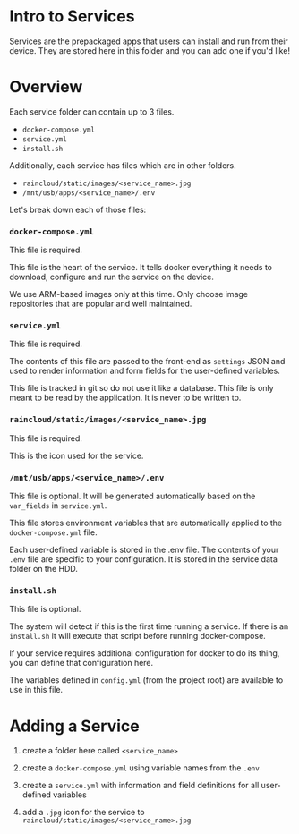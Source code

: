# Intro to Services

Services are the prepackaged apps that users can install and run from their device.
They are stored here in this folder and you can add one if you'd like!

# Overview

Each service folder can contain up to 3 files.

- `docker-compose.yml`
- `service.yml`
- `install.sh`

Additionally, each service has files which are in other folders.

- `raincloud/static/images/<service_name>.jpg`
- `/mnt/usb/apps/<service_name>/.env`

Let's break down each of those files:

### `docker-compose.yml`

This file is required.

This file is the heart of the service. It tells docker everything it needs to download,
configure and run the service on the device.

We use ARM-based images only at this time. Only choose image repositories that are popular and well maintained.

### `service.yml`

This file is required.

The contents of this file are passed to the front-end as `settings` JSON and used
to render information and form fields for the user-defined variables.

This file is tracked in git so do not use it like a database. This file is only meant to be read by the application. It is never to be written to.

### `raincloud/static/images/<service_name>.jpg`

This file is required.

This is the icon used for the service.

### `/mnt/usb/apps/<service_name>/.env`

This file is optional. It will be generated automatically based on the `var_fields` in `service.yml`.

This file stores environment variables that are automatically applied to the `docker-compose.yml` file.

Each user-defined variable is stored in the .env file. The contents of your `.env` file are specific to your configuration. It is stored in the service data folder on the HDD.

### `install.sh`

This file is optional.

The system will detect if this is the first time running a service. If there is an `install.sh` it will execute that script before running docker-compose.

If your service requires additional configuration for docker to do its thing, you can define that configuration here.

The variables defined in `config.yml` (from the project root) are available to use in this file.

# Adding a Service

1. create a folder here called `<service_name>`

2. create a `docker-compose.yml` using variable names from the `.env`

3. create a `service.yml` with information and field definitions for all user-defined variables

4. add a `.jpg` icon for the service to `raincloud/static/images/<service_name>.jpg`

